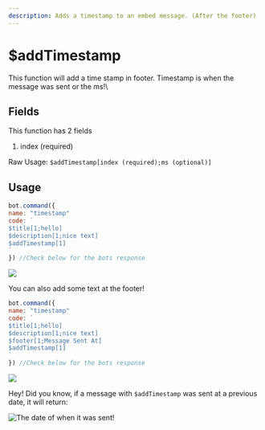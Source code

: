 ```yaml
---
description: Adds a timestamp to an embed message. (After the footer)
---
```


# $addTimestamp

This function will add a time stamp in footer. Timestamp is when the message was sent or the ms!\\

## Fields

This function has 2 fields

1. index (required)

Raw Usage: `$addTimestamp[index (required);ms (optional)]`

## Usage

```javascript
bot.command({
name: "timestamp"
code: `
$title[1;hello]
$description[1;nice text]
$addTimestamp[1]
`
}) //Check below for the bots response
```

![](<../../.gitbook/assets/image (39) (2) (2) (2) (3) (1).png>)

You can also add some text at the footer!

```javascript
bot.command({
name: "timestamp"
code: `
$title[1;hello]
$description[1;nice text]
$footer[1;Message Sent At]
$addTimestamp[1]
`
}) //Check below for the bots response
```

![](<../../.gitbook/assets/image (64).png>)

Hey! Did you know, if a message with `$addTimestamp` was sent at a previous date, it will return:

![The date of when it was sent!](<../../.gitbook/assets/image (57).png>)

